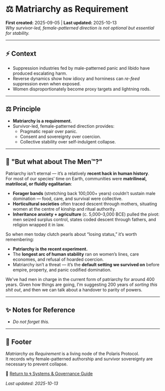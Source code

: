 # ⚖️ Matriarchy as Requirement  
**First created:** 2025-09-05 | **Last updated:** 2025-10-13  
*Why survivor-led, female-patterned direction is not optional but essential for stability.*  

---

## ⚡️ Context  
- Suppression industries fed by male-patterned panic and libido have produced escalating harm.  
- Reverse dynamics show how idiocy and horniness can *re-feed* suppression even when exposed.  
- Women disproportionately become proxy targets and lightning rods.  

---

## ⚖️ Principle  
- **Matriarchy is a requirement.**  
- Survivor-led, female-patterned direction provides:  
  - Pragmatic repair over panic.  
  - Consent and sovereignty over coercion.  
  - Collective stability over self-indulgent collapse.

---

## 🥀 "But what about The Men™?"

Patriarchy isn’t eternal — it’s a relatively **recent hack in human history**.  
For most of our species’ time on Earth, communities were **matrilineal, matrilocal, or fluidly egalitarian**:  
- **Forager bands** (stretching back 100,000+ years) couldn’t sustain male domination — food, care, and survival were collective.  
- **Horticultural societies** often traced descent through mothers, situating women at the centre of kinship and ritual authority.  
- **Inheritance anxiety + agriculture** (c. 5,000–3,000 BCE) pulled the pivot: men seized surplus control, states coded descent through fathers, and religion wrapped it in law.  

So when men today clutch pearls about “losing status,” it’s worth remembering:  
- **Patriarchy is the recent experiment.**  
- The **longest arc of human stability** ran on women’s lines, care economies, and refusal of hoarded coercion.  
- Matriarchy isn’t a threat — it’s the **default setting we survived on** before empire, property, and panic codified domination.

We've had men in charge in the current form of patriarchy for around 400 years.
Given how things are going, I'm suggesting 200 years of *sorting this shit out*, and then we can talk about a handover to parity of powers. 

---

## ✨ Notes for Reference  
- *Do not forget this.*   

---

## 🏮 Footer  

*Matriarchy as Requirement* is a living node of the Polaris Protocol.  
It records why female-patterned authorship and survivor sovereignty are necessary to prevent collapse.  

🏮 [Return to 🌀 Systems & Governance Guide](../README.md)  

_Last updated: 2025-10-13_

